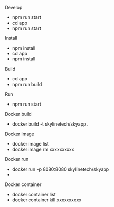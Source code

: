 
Develop

<ul>
    <li>npm run start</li>
    <li>cd app</li>
    <li>npm run start</li>
</ul>

Install
<ul>
    <li>npm install</li>
    <li>
        cd app
    </li>
    <li>
        npm install
    </li>
</ul>




Build
<ul>
    <li>cd app</li>
    <li>npm run build</li>

</ul>



Run
<ul>
    <li>npm run start </li>
</ul>


Docker build
<ul>
    <li>docker build -t skylinetech/skyapp .</li>
</ul>


Docker image
<ul>
    <li>docker image list</li>
    <li>docker image rm xxxxxxxxxx</li>
</ul>



Docker run
<ul>
    <li>docker run -p 8080:8080 skylinetech/skyapp </li>
    <li></li>
</ul>


Docker container
<ul>
    <li>docker container list</li>
    <li>docker container kill xxxxxxxxxx</li>
</ul>
